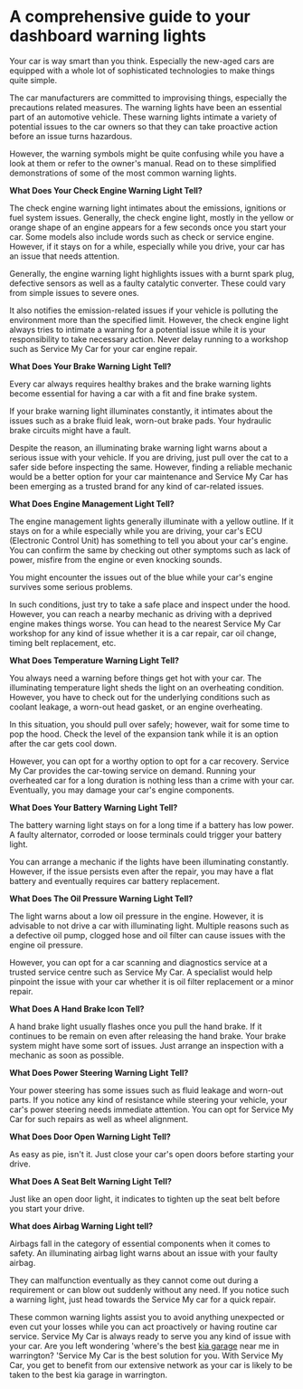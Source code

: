 # A comprehensive guide to your dashboard warning lights

Your car is way smart than you think. Especially the new-aged cars are equipped with a whole lot of sophisticated technologies to make things quite simple.

The car manufacturers are committed to improvising things, especially the precautions related measures. The warning lights have been an essential part of an automotive vehicle. These warning lights intimate a variety of potential issues to the car owners so that they can take proactive action before an issue turns hazardous.

However, the warning symbols might be quite confusing while you have a look at them or refer to the owner's manual. Read on to these simplified demonstrations of some of the most common warning lights.

**What Does Your Check Engine Warning Light Tell?**

The check engine warning light intimates about the emissions, ignitions or fuel system issues. Generally, the check engine light, mostly in the yellow or orange shape of an engine appears for a few seconds once you start your car. Some models also include words such as check or service engine. However, if it stays on for a while, especially while you drive, your car has an issue that needs attention.

Generally, the engine warning light highlights issues with a burnt spark plug, defective sensors as well as a faulty catalytic converter. These could vary from simple issues to severe ones.

It also notifies the emission-related issues if your vehicle is polluting the environment more than the specified limit. However, the check engine light always tries to intimate a warning for a potential issue while it is your responsibility to take necessary action. Never delay running to a workshop such as Service My Car for your car engine repair.

**What Does Your Brake Warning Light Tell?**

Every car always requires healthy brakes and the brake warning lights become essential for having a car with a fit and fine brake system.

If your brake warning light illuminates constantly, it intimates about the issues such as a brake fluid leak, worn-out brake pads. Your hydraulic brake circuits might have a fault.

Despite the reason, an illuminating brake warning light warns about a serious issue with your vehicle. If you are driving, just pull over the cat to a safer side before inspecting the same. However, finding a reliable mechanic would be a better option for your car maintenance and Service My Car has been emerging as a trusted brand for any kind of car-related issues.

**What Does Engine Management Light Tell?**

The engine management lights generally illuminate with a yellow outline. If it stays on for a while especially while you are driving, your car's ECU (Electronic Control Unit) has something to tell you about your car's engine. You can confirm the same by checking out other symptoms such as lack of power, misfire from the engine or even knocking sounds.

You might encounter the issues out of the blue while your car's engine survives some serious problems.

In such conditions, just try to take a safe place and inspect under the hood. However, you can reach a nearby mechanic as driving with a deprived engine makes things worse. You can head to the nearest Service My Car workshop for any kind of issue whether it is a car repair, car oil change, timing belt replacement, etc.

**What Does Temperature Warning Light Tell?**

You always need a warning before things get hot with your car. The illuminating temperature light sheds the light on an overheating condition. However, you have to check out for the underlying conditions such as coolant leakage, a worn-out head gasket, or an engine overheating.

In this situation, you should pull over safely; however, wait for some time to pop the hood. Check the level of the expansion tank while it is an option after the car gets cool down.

However, you can opt for a worthy option to opt for a car recovery. Service My Car provides the car-towing service on demand. Running your overheated car for a long duration is nothing less than a crime with your car. Eventually, you may damage your car's engine components.

**What Does Your Battery Warning Light Tell?**

The battery warning light stays on for a long time if a battery has low power. A faulty alternator, corroded or loose terminals could trigger your battery light.

You can arrange a mechanic if the lights have been illuminating constantly. However, if the issue persists even after the repair, you may have a flat battery and eventually requires car battery replacement.

**What Does The Oil Pressure Warning Light Tell?**

The light warns about a low oil pressure in the engine. However, it is advisable to not drive a car with illuminating light. Multiple reasons such as a defective oil pump, clogged hose and oil filter can cause issues with the engine oil pressure.

However, you can opt for a car scanning and diagnostics service at a trusted service centre such as Service My Car. A specialist would help pinpoint the issue with your car whether it is oil filter replacement or a minor repair.

**What Does A Hand Brake Icon Tell?**

A hand brake light usually flashes once you pull the hand brake. If it continues to be remain on even after releasing the hand brake. Your brake system might have some sort of issues. Just arrange an inspection with a mechanic as soon as possible.

**What Does Power Steering Warning Light Tell?**

Your power steering has some issues such as fluid leakage and worn-out parts. If you notice any kind of resistance while steering your vehicle, your car's power steering needs immediate attention. You can opt for Service My Car for such repairs as well as wheel alignment.

**What Does Door Open Warning Light Tell?**

As easy as pie, isn't it. Just close your car's open doors before starting your drive.

**What Does A Seat Belt Warning Light Tell?**

Just like an open door light, it indicates to tighten up the seat belt before you start your drive.

**What does Airbag Warning Light tell?**

Airbags fall in the category of essential components when it comes to safety. An illuminating airbag light warns about an issue with your faulty airbag.

They can malfunction eventually as they cannot come out during a requirement or can blow out suddenly without any need. If you notice such a warning light, just head towards the Service My car for a quick repair.

These common warning lights assist you to avoid anything unexpected or even cut your losses while you can act proactively or having routine car service. Service My Car is always ready to serve you any kind of issue with your car. Are you left wondering 'where's the best [kia garage](https://servicemycar.com/uk/kia-repair-warrington) near me in warrington? 'Service My Car is the best solution for you. With Service My Car, you get to benefit from our extensive network as your car is likely to be taken to the best kia garage in warrington.
